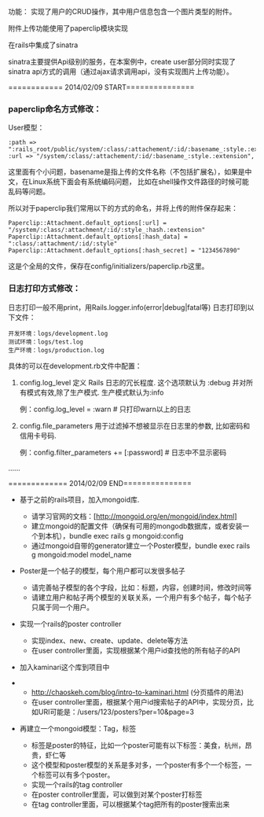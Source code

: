 功能：
实现了用户的CRUD操作，其中用户信息包含一个图片类型的附件。

附件上传功能使用了paperclip模块实现

在rails中集成了sinatra

sinatra主要提供Api级别的服务，在本案例中，create user部分同时实现了sinatra api方式的调用（通过ajax请求调用api，没有实现图片上传功能）。


 ============ 2014/02/09 START===============

### paperclip命名方式修改：

User模型：

	:path => ":rails_root/public/system/:class/:attachement/:id/:basename_:style.:extension",
	:url => "/system/:class/:attachement/:id/:basename_:style.:extension",

这里面有个小问题，basename是指上传的文件名称（不包括扩展名），如果是中文，在Linux系统下面会有系统编码问题，
比如在shell操作文件路径的时候可能乱码等问题。

所以对于paperclip我们常用以下的方式的命名，并将上传的附件保存起来：

	Paperclip::Attachment.default_options[:url] = "/system/:class/:attachment/:id/:style_:hash.:extension"
	Paperclip::Attachment.default_options[:hash_data] = ":class/:attachment/:id/:style"
	Paperclip::Attachment.default_options[:hash_secret] = "1234567890"

这是个全局的文件，保存在config/initializers/paperclip.rb这里。


### 日志打印方式修改：

日志打印一般不用print，用Rails.logger.info(error|debug|fatal等)
日志打印到以下文件：

	开发环境：logs/development.log
	测试环境：logs/test.log
	生产环境：logs/production.log

具体的可以在development.rb文件中配置：

1. config.log_level 定义 Rails 日志的冗长程度. 这个选项默认为 :debug 并对所有模式有效,除了生产模式. 生产模式默认为:info

	例：config.log_level = :warn      # 只打印warn以上的日志

2. config.file_parameters 用于过滤掉不想被显示在日志里的参数, 比如密码和信用卡号码.

	例：config.filter_parameters += [:password]   # 日志中不显示密码

......

 ============= 2014/02/09 END===============



* 基于之前的rails项目，加入mongoid库. 
	* 请学习官网的文档：[http://mongoid.org/en/mongoid/index.html]
	* 建立mongoid的配置文件（确保有可用的mongodb数据库，或者安装一个到本机），bundle exec rails g mongoid:config
	* 通过mongoid自带的generator建立一个Poster模型，bundle exec rails g mongoid:model model_name

* Poster是一个帖子的模型，每个用户都可以发很多帖子
	* 请完善帖子模型的各个字段，比如：标题，内容，创建时间，修改时间等
	* 请建立用户和帖子两个模型的关联关系，一个用户有多个帖子，每个帖子只属于同一个用户。

* 实现一个rails的poster controller
	* 实现index、new、create、update、delete等方法
	* 在user controller里面，实现根据某个用户id查找他的所有帖子的API

* 加入kaminari这个库到项目中
* 
	* http://chaoskeh.com/blog/intro-to-kaminari.html (分页插件的用法)
	* 在user controller里面，根据某个用户id搜索帖子的API中，实现分页，比如URI可能是：/users/123/posters?per=10&page=3

* 再建立一个mongoid模型：Tag，标签
	* 标签是poster的特征，比如一个poster可能有以下标签：美食，杭州，昂贵，虾仁等
	* 这个模型和poster模型的关系是多对多，一个poster有多个一个标签，一个标签可以有多个poster。
	* 实现一个rails的tag controller
	* 在poster controller里面，可以做到对某个poster打标签
	* 在tag controller里面，可以根据某个tag把所有的poster搜索出来


